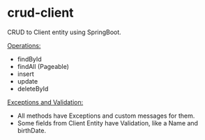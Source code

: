 # crud-client
CRUD to Client entity using SpringBoot.

<ins>Operations:</ins>

- findById
- findAll (Pageable)
- insert
- update
- deleteById

<ins>Exceptions and Validation:</ins>

- All methods have Exceptions and custom messages for them.
- Some fields from Client Entity have Validation, like a Name and birthDate.
